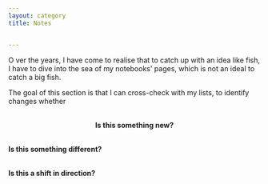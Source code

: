 ```yaml
---
layout: category
title: Notes


---
```

<p class="message">
  <span class="padded-dropcap">O</span> ver the years, I have come to realise that to catch up with an idea like fish, I have to dive into the sea of my notebooks' pages, which is not an ideal to catch a big fish.
</p>
  
<p class="message">The goal of this section is that I can cross-check with my lists, to identify changes whether

<p style="text-align: center;"><br><strong>Is this something new? 

<br><strong>Is this something different?</strong>

<br><strong>Is this a shift in direction?</strong></p>




